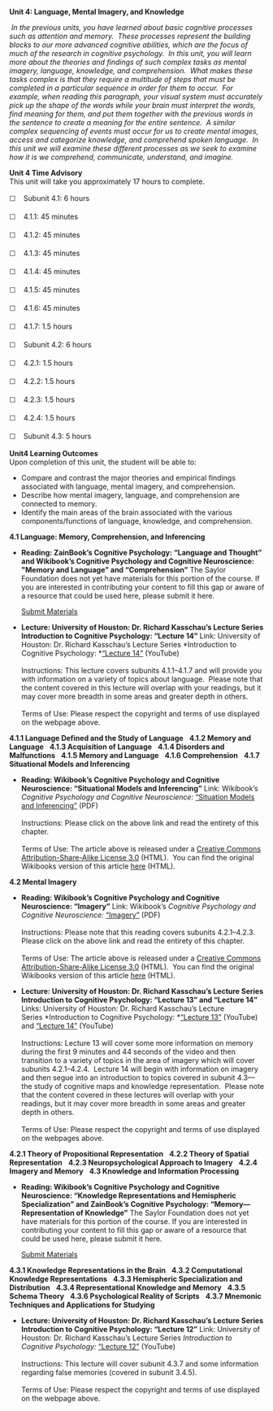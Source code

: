 **Unit 4: Language, Mental Imagery, and Knowledge** <span
id="4"></span> 

 *In the previous units, you have learned about basic cognitive
processes such as attention and memory.  These processes represent the
building blocks to our more advanced cognitive abilities, which are the
focus of much of the research in cognitive psychology.  In this unit,
you will learn more about the theories and findings of such complex
tasks as mental imagery, language, knowledge, and comprehension.  What
makes these tasks complex is that they require a multitude of steps that
must be completed in a particular sequence in order for them to occur. 
For example, when reading this paragraph, your visual system must
accurately pick up the shape of the words while your brain must
interpret the words, find meaning for them, and put them together with
the previous words in the sentence to create a meaning for the entire
sentence.  A similar complex sequencing of events must occur for us to
create mental images, access and categorize knowledge, and comprehend
spoken language.  In this unit we will examine these different processes
as we seek to examine how it is we comprehend, communicate, understand,
and imagine.*

**Unit 4 Time Advisory**  
This unit will take you approximately 17 hours to complete.

<span class="Apple-style-span"
style="font-family: Helvetica, Arial, sans-serif; font-size: 14px; line-height: 22px; ">☐
   </span>Subunit 4.1: 6 hours

<span class="Apple-style-span"
style="font-family: Helvetica, Arial, sans-serif; font-size: 14px; line-height: 22px; ">☐
   </span>4.1.1: 45 minutes  
  
 <span class="Apple-style-span"
style="font-family: Helvetica, Arial, sans-serif; font-size: 14px; line-height: 22px; ">☐
   </span>4.1.2: 45 minutes  
  
 <span class="Apple-style-span"
style="font-family: Helvetica, Arial, sans-serif; font-size: 14px; line-height: 22px; ">☐
   </span>4.1.3: 45 minutes  
  
 <span class="Apple-style-span"
style="font-family: Helvetica, Arial, sans-serif; font-size: 14px; line-height: 22px; ">☐
   </span>4.1.4: 45 minutes  
  
 <span class="Apple-style-span"
style="font-family: Helvetica, Arial, sans-serif; font-size: 14px; line-height: 22px; ">☐
   </span>4.1.5: 45 minutes  
  
 <span class="Apple-style-span"
style="font-family: Helvetica, Arial, sans-serif; font-size: 14px; line-height: 22px; ">☐
   </span>4.1.6: 45 minutes  
  
 <span class="Apple-style-span"
style="font-family: Helvetica, Arial, sans-serif; font-size: 14px; line-height: 22px; ">☐
   </span>4.1.7: 1.5 hours

<span class="Apple-style-span"
style="font-family: Helvetica, Arial, sans-serif; font-size: 14px; line-height: 22px; ">☐
   </span>Subunit 4.2: 6 hours

<span class="Apple-style-span"
style="font-family: Helvetica, Arial, sans-serif; font-size: 14px; line-height: 22px; ">☐
   </span>4.2.1: 1.5 hours  
  
 <span class="Apple-style-span"
style="font-family: Helvetica, Arial, sans-serif; font-size: 14px; line-height: 22px; ">☐
   </span>4.2.2: 1.5 hours  
  
 <span class="Apple-style-span"
style="font-family: Helvetica, Arial, sans-serif; font-size: 14px; line-height: 22px; ">☐
   </span>4.2.3: 1.5 hours  
  
 <span class="Apple-style-span"
style="font-family: Helvetica, Arial, sans-serif; font-size: 14px; line-height: 22px; ">☐
   </span>4.2.4: 1.5 hours

<span class="Apple-style-span"
style="font-family: Helvetica, Arial, sans-serif; font-size: 14px; line-height: 22px; ">☐
   </span>Subunit 4.3: 5 hours

**Unit4 Learning Outcomes**  
Upon completion of this unit, the student will be able to:  
  
-   Compare and contrast the major theories and empirical findings
    associated with language, mental imagery, and comprehension.
-   Describe how mental imagery, language, and comprehension are
    connected to memory.
-   Identify the main areas of the brain associated with the various
    components/functions of language, knowledge, and comprehension.

**4.1 Language: Memory, Comprehension, and Inferencing** <span
id="4.1"></span> 
-   **Reading: ZainBook’s Cognitive Psychology: “Language and Thought”
    and Wikibook’s Cognitive Psychology and Cognitive Neuroscience:
    "Memory and Language” and “Comprehension”**
    The Saylor Foundation does not yet have materials for this portion
    of the course. If you are interested in contributing your content to
    fill this gap or aware of a resource that could be used here, please
    submit it here.

    [Submit Materials](/contribute/)

-   **Lecture: University of Houston: Dr. Richard Kasschau’s Lecture
    Series Introduction to Cognitive Psychology: “Lecture 14”**
    Link: University of Houston: Dr. Richard Kasschau’s Lecture
    Series *Introduction to Cognitive Psychology: *[“Lecture
    14”](http://www.youtube.com/watch?v=oFHedRhS2sY&feature=player_embedded) (YouTube)  
        
     Instructions: This lecture covers subunits 4.1.1–4.1.7 and will
    provide you with information on a variety of topics about language. 
    Please note that the content covered in this lecture will overlap
    with your readings, but it may cover more breadth in some areas and
    greater depth in others.   
        
     Terms of Use: Please respect the copyright and terms of use
    displayed on the webpage above.

**4.1.1 Language Defined and the Study of Language** <span
id="4.1.1"></span> 
**4.1.2 Memory and Language** <span id="4.1.2"></span> 
**4.1.3 Acquisition of Language** <span id="4.1.3"></span> 
**4.1.4 Disorders and Malfunctions** <span id="4.1.4"></span> 
**4.1.5 Memory and Language** <span id="4.1.5"></span> 
**4.1.6 Comprehension** <span id="4.1.6"></span> 
**4.1.7 Situational Models and Inferencing** <span id="4.1.7"></span> 
-   **Reading: Wikibook’s Cognitive Psychology and Cognitive
    Neuroscience: “Situational Models and Inferencing”**
    Link: Wikibook’s *Cognitive Psychology and Cognitive Neuroscience:*
    [“Situation Models and
    Inferencing”](https://resources.saylor.org/wwwresources/archived/site/wp-content/uploads/2011/05/Situation-Models-and-Infencing.pdf)
    (PDF)  
        
     Instructions: Please click on the above link and read the entirety
    of this chapter.  
        
     Terms of Use: The article above is released under a [Creative
    Commons Attribution-Share-Alike License
    3.0](http://creativecommons.org/licenses/by-sa/3.0/) (HTML).  You
    can find the original Wikibooks version of this article
    [here](http://en.wikibooks.org/wiki/Cognitive_Psychology_and_Cognitive_Neuroscience/Situation_Models_and_Inferencing)
    (HTML).

**4.2 Mental Imagery** <span id="4.2"></span> 
-   **Reading: Wikibook’s Cognitive Psychology and Cognitive
    Neuroscience: “Imagery”**
    Link: Wikibook’s *Cognitive Psychology and Cognitive Neuroscience:*
    [“Imagery”](https://resources.saylor.org/wwwresources/archived/site/wp-content/uploads/2011/05/Imagery.pdf)
    (PDF)  
        
     Instructions: Please note that this reading covers subunits
    4.2.1–4.2.3.  Please click on the above link and read the entirety
    of this chapter.  
        
     Terms of Use: The article above is released under a [Creative
    Commons Attribution-Share-Alike License
    3.0](http://creativecommons.org/licenses/by-sa/3.0/) (HTML).  You
    can find the original Wikibooks version of this article
    [here](http://en.wikibooks.org/wiki/Cognitive_Psychology_and_Cognitive_Neuroscience/Imagery)
    (HTML).

-   **Lecture: University of Houston: Dr. Richard Kasschau’s Lecture
    Series Introduction to Cognitive Psychology: “Lecture 13” and
    “Lecture 14”**
    Links: University of Houston: Dr. Richard Kasschau’s Lecture
    Series *Introduction to Cognitive Psychology: *[“Lecture
    13”](http://www.youtube.com/watch?feature=player_embedded&v=LSCz0XYjz5w) (YouTube)
    and [“Lecture
    14”](http://www.youtube.com/watch?v=oFHedRhS2sY&feature=player_embedded) (YouTube)  
        
     Instructions: Lecture 13 will cover some more information on memory
    during the first 9 minutes and 44 seconds of the video and then
    transition to a variety of topics in the area of imagery which will
    cover subunits 4.2.1–4.2.4.  Lecture 14 will begin with information
    on imagery and then segue into an introduction to topics covered in
    subunit 4.3—the study of cognitive maps and knowledge
    representation.  Please note that the content covered in these
    lectures will overlap with your readings, but it may cover more
    breadth in some areas and greater depth in others.   
        
     Terms of Use: Please respect the copyright and terms of use
    displayed on the webpages above.

**4.2.1 Theory of Propositional Representation** <span
id="4.2.1"></span> 
**4.2.2 Theory of Spatial Representation** <span id="4.2.2"></span> 
**4.2.3 Neuropsychological Approach to Imagery** <span
id="4.2.3"></span> 
**4.2.4 Imagery and Memory** <span id="4.2.4"></span> 
**4.3 Knowledge and Information Processing** <span id="4.3"></span> 
-   **Reading: Wikibook’s Cognitive Psychology and Cognitive
    Neuroscience: “Knowledge Representations and Hemispheric
    Specialization” and ZainBook’s Cognitive Psychology:
    “Memory—Representation of Knowledge”**
    The Saylor Foundation does not yet have materials for this portion
    of the course. If you are interested in contributing your content to
    fill this gap or aware of a resource that could be used here, please
    submit it here.

    [Submit Materials](/contribute/)

**4.3.1 Knowledge Representations in the Brain** <span
id="4.3.1"></span> 
**4.3.2 Computational Knowledge Representations** <span
id="4.3.2"></span> 
**4.3.3 Hemispheric Specialization and Distribution** <span
id="4.3.3"></span> 
**4.3.4 Representational Knowledge and Memory** <span
id="4.3.4"></span> 
**4.3.5 Schema Theory** <span id="4.3.5"></span> 
**4.3.6 Psychological Reality of Scripts** <span id="4.3.6"></span> 
**4.3.7 Mnemonic Techniques and Applications for Studying** <span
id="4.3.7"></span> 
-   **Lecture: University of Houston: Dr. Richard Kasschau’s Lecture
    Series Introduction to Cognitive Psychology: “Lecture 12”**
    Link: University of Houston: Dr. Richard Kasschau’s Lecture Series
    *Introduction to Cognitive Psychology:* [“Lecture
    12”](http://www.youtube.com/watch?v=x88zj_h1NfY&feature=player_embedded)
    (YouTube)  
        
     Instructions: This lecture will cover subunit 4.3.7 and some
    information regarding false memories (covered in subunit
    3.4.5).     
        
     Terms of Use: Please respect the copyright and terms of use
    displayed on the webpage above.                        


